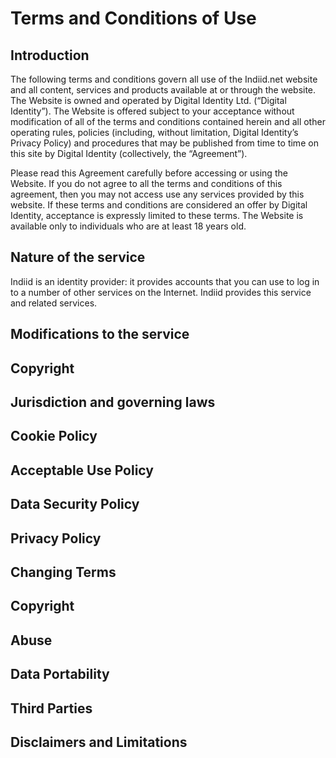 
# Terms and Conditions of Use

## Introduction

The following terms and conditions govern all use of the Indiid.net website and all content, services and products available at or through the website. The Website is owned and operated by Digital Identity Ltd. (“Digital Identity”). The Website is offered subject to your acceptance without modification of all of the terms and conditions contained herein and all other operating rules, policies (including, without limitation, Digital Identity’s Privacy Policy) and procedures that may be published from time to time on this site by Digital Identity (collectively, the “Agreement”).

Please read this Agreement carefully before accessing or using the Website.  If you do not agree to all the terms and conditions of this agreement, then you may not access use any services provided by this website. If these terms and conditions are considered an offer by Digital Identity, acceptance is expressly limited to these terms. The Website is available only to individuals who are at least 18 years old.

## Nature of the service

Indiid is an identity provider: it provides accounts that you can use to log in to a number of other services on the Internet. Indiid provides this service and related services. 

## Modifications to the service



## Copyright

## Jurisdiction and governing laws

## Cookie Policy

## Acceptable Use Policy

## Data Security Policy

## Privacy Policy

## Changing Terms

## Copyright

## Abuse 

## Data Portability

## Third Parties

## Disclaimers and Limitations


